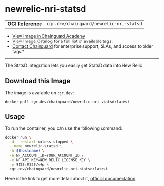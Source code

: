 <!--monopod:start-->
# newrelic-nri-statsd
| | |
| - | - |
| **OCI Reference** | `cgr.dev/chainguard/newrelic-nri-statsd` |


* [View Image in Chainguard Academy](https://edu.chainguard.dev/chainguard/chainguard-images/reference/newrelic-nri-statsd/overview/)
* [View Image Catalog](https://console.enforce.dev/images/catalog) for a full list of available tags.
* [Contact Chainguard](https://www.chainguard.dev/chainguard-images) for enterprise support, SLAs, and access to older tags.*

---
<!--monopod:end-->

<!--overview:start-->
The StatsD integration lets you easily get StatsD data into New Relic
<!--overview:end-->

<!--getting:start-->
## Download this Image
The image is available on `cgr.dev`:

```
docker pull cgr.dev/chainguard/newrelic-nri-statsd:latest
```
<!--getting:end-->

<!--body:start-->

## Usage

To run the container, you can use the following command:

```bash
docker run \
  -d --restart unless-stopped \
  --name newrelic-statsd \
  -h $(hostname) \
  -e NR_ACCOUNT_ID=YOUR_ACCOUNT_ID \
  -e NR_API_KEY=NEW_RELIC_LICENSE_KEY \
  -p 8125:8125/udp \
  cgr.dev/chainguard/newrelic-nri-statsd:latest
```

Here is the link to get more detail about it, [official documentation](https://docs.newrelic.com/docs/more-integrations/open-source-telemetry-integrations/statsd/statsd-monitoring-integration/).


<!--body:end-->
